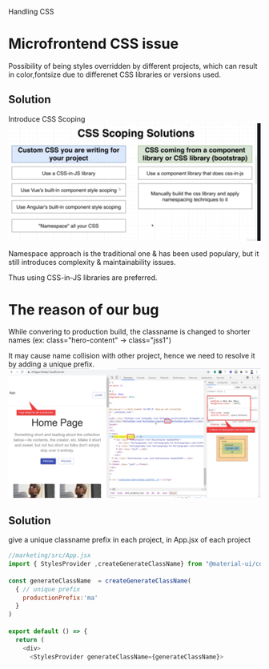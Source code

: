 Handling CSS

# Microfrontend CSS issue
Possibility of being styles overridden by different projects, which can result in color,fontsize due to differenet CSS libraries or versions used.


## Solution
Introduce CSS Scoping
![f7b48259cb4e3b3f1a836a533dd0061c.png](../_resources/c905919ed6fc4f21888c14ee89b1f0ce.png)

Namespace approach is the traditional one & has been used populary, but it still introduces complexity & maintainability issues.

Thus using CSS-in-JS libraries are preferred.

# The reason of our bug
While convering to production build, the classname is changed to shorter names
(ex: class="hero-content" -> class="jss1")

It may cause name collision with other project,
hence we need to resolve it by adding a unique prefix.
![4f993e0436ca631c2f10fa8fe7ab4380.png](../_resources/2495ec6c6c364e1dabdfd984b44cde0c.png)

## Solution
give a unique classname prefix in each project,
in App.jsx of each project

```js
//marketing/src/App.jsx
import { StylesProvider ,createGenerateClassName} from "@material-ui/core";

const generateClassName  = createGenerateClassName(
  { // unique prefix
    productionPrefix:'ma'
  }
)

export default () => {
  return (
    <div>
      <StylesProvider generateClassName={generateClassName}>
```

